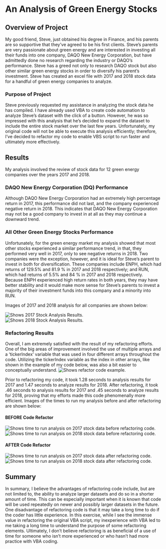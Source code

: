 # An Analysis of Green Energy Stocks

## Overview of Project
My good friend, Steve, just obtained his degree in Finance, and his parents are so supportive that they’ve agreed to be his first clients. Steve’s parents are very passionate about green energy and are interested in investing all their funds into one company, DAQO New Energy Corporation, but have admittedly done no research regarding the industry or DAQO’s performance. Steve has a greed not only to research DAQO stock but also other similar green energy stocks in order to diversify his parent’s investment. Steve has created an excel file with 2017 and 2018 stock data for a handful of green energy companies to analyze.
### Purpose of Project
Steve previously requested my assistance in analyzing the stock data he has compiled. I have already used VBA to create code automation to analyze Steve’s dataset with the click of a button. However, he was so impressed with this analysis that he’s decided to expand the dataset to include the entire stock market over the last few years. Unfortunately, my original code will not be able to execute this analysis efficiently; therefore, I’ve decided to refactor my code to enable VBS script to run faster and ultimately more effectively.

## Results
My analysis involved the review of stock data for 12 green energy companies over the years 2017 and 2018. 
### DAQO New Energy Corporation (DQ) Performance
Although DAQO New Energy Corporation had an extremely high percentage return in 2017, this performance did not last, and the company experienced negative return in 2018. This indicates that DAQO New Energy Corporation may not be a good company to invest in at all as they may continue a downward trend.  
### All Other Green Energy Stocks Performance
Unfortunately, for the green energy market my analysis showed that most other stocks experienced a similar performance trend, in that, they performed very well in 2017, only to see negative returns in 2018. Two companies were the exception, however, and it is ideal for Steve’s parent to invest in both for diversification. These companies include ENPH, which had returns of 129.5% and 81.9 % in 2017 and 2018 respectively; and RUN, which had returns of 5.5% and 84 % in 2017 and 2018 respectively. Because ENPH experienced high return rates in both years, they may have better stability and it would make more sense for Steve’s parents to invest a majority of their investment funds into this company and a minority into RUN.

Images of 2017 and 2018 analysis for all companies are shown below:

<picture>
 <source media="(prefers-color-scheme: light)" srcset="https://github.com/ODaniels852/stock-analysis/raw/main/Resources/VBA_Challenge_2017.png">
 <img alt=" Shows 2017 Stock Analysis Results."/>
</picture>
 
<picture>
 <source media="(prefers-color-scheme: light)" srcset="https://github.com/ODaniels852/stock-analysis/raw/main/Resources/VBA_Challenge_2018.png">
 <img alt=" Shows 2018 Stock Analysis Results."/>
</picture> 

### Refactoring Results
Overall, I am extremely satisfied with the result of my refactoring efforts. One of the big areas of improvement involved the use of multiple arrays and a ‘tickerIndex’ variable that was used in four different arrays throughout the code. Utilizing the tickerIndex variable as the index in other arrays, like shown in the example of my code below, was also a bit easier to conceptually understand. 
<picture>
 <source media="(prefers-color-scheme: light)" srcset="https://github.com/ODaniels852/stock-analysis/raw/main/Resources/tickerIndex_Code_Example.png">
 <img alt=" Shows refactor code example."/>
</picture> 

Prior to refactoring my code, it took 1.28 seconds to analysis results for 2017 and 1.47 seconds to analyze results for 2018. After refactoring, it took .46 seconds to analysis results for 2017 and .45 seconds to analyze results for 2018, proving that my efforts made this code phenomenally more efficient.
Images of the times to run my analysis before and after refactoring are shown below:

#### **BEFORE Code Refactor**

<picture>
 <source media="(prefers-color-scheme: light)" srcset="https://github.com/ODaniels852/stock-analysis/raw/main/Resources/BEFORE_Refactor_2017_AnalysisTime.png">
 <img alt=" Shows time to run analysis on 2017 stock data before refactoring code."/>
</picture>

<picture>
 <source media="(prefers-color-scheme: light)" srcset="https://github.com/ODaniels852/stock-analysis/raw/main/Resources/BEFORE_Refactor_2018_AnalysisTime.png">
 <img alt=" Shows time to run analysis on 2018 stock data before refactoring code."/>
</picture> 

#### **AFTER Code Refactor**

<picture>
 <source media="(prefers-color-scheme: light)" srcset="https://github.com/ODaniels852/stock-analysis/raw/main/Resources/AFTER_Refactor_2017_AnalysisTime.png">
 <img alt=" Shows time to run analysis on 2017 stock data after refactoring code."/>
</picture>

<picture>
 <source media="(prefers-color-scheme: light)" srcset="https://github.com/ODaniels852/stock-analysis/raw/main/Resources/AFTER_Refactor_2018_AnalysisTime.png">
 <img alt=" Shows time to run analysis on 2018 stock data after refactoring code."/>
</picture> 

## Summary
In summary, I believe the advantages of refactoring code include, but are not limited to, the ability to analyze larger datasets and do so in a shorter amount of time. This can be especially important when it is known that code will be used repeatedly on newer and possibly larger datasets in the future. One disadvantage of refactoring code is that it may take a long time to do if the coder has little experience. In this exercise, while I see the immense value in refactoring the original VBA script, my inexperience with VBA led to me taking a long time to understand the purpose of some refactoring elements. Ultimately, I don’t believe refactoring is as beneficial of a use of time for someone who isn’t more experienced or who hasn’t had more practice with VBA coding.

